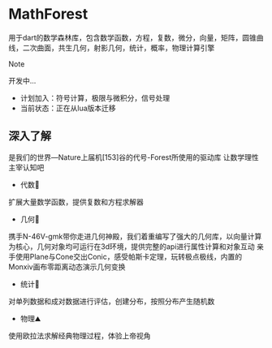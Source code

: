 # MathForest

用于dart的数学森林库，包含数学函数，方程，复数，微分，向量，矩阵，圆锥曲线，二次曲面，共生几何，射影几何，统计，概率，物理计算引擎

> [!NOTE]
> 开发中...
> - 计划加入：符号计算，极限与微积分，信号处理
> - 当前状态：正在从lua版本迁移

## 深入了解
是我们的世界—Nature上届机[153]谷的代号-Forest所使用的驱动库 让数学理性主宰认知吧

- 代数🦘

扩展大量数学函数，提供复数和方程求解器



- 几何🐒

携手N-46V-gmk带你走进几何神殿，我们着重编写了强大的几何库，以向量计算为核心，几何对象均可运行在3d环境，提供完整的api进行属性计算和对象互动
亲手使用Plane与Cone交出Conic，感受帕斯卡定理，玩转极点极线，内置的Monxiv画布零距离动态演示几何变换



- 统计🐳

对单列数据和成对数据进行评估，创建分布，按照分布产生随机数



- 物理⛰️

使用欧拉法求解经典物理过程，体验上帝视角